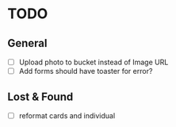 # TODO

## General

- [ ] Upload photo to bucket instead of Image URL
- [ ] Add forms should have toaster for error?

## Lost & Found

- [ ] reformat cards and individual
